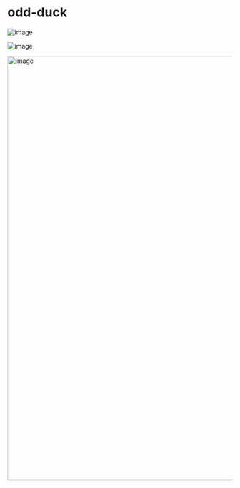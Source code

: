 # odd-duck

![image](https://github.com/Jpauljonesii/odd-duck/assets/131941162/95c49214-fbba-4bfd-8630-a3d6bf4f5678)

![image](https://github.com/Jpauljonesii/odd-duck/assets/131941162/6960fd69-9981-4fdb-84e8-35a5f1101212)

<img width="950" alt="image" src="https://github.com/Jpauljonesii/odd-duck/assets/131941162/1b5899e3-b372-46b4-9a65-f3cc1ac50640">
